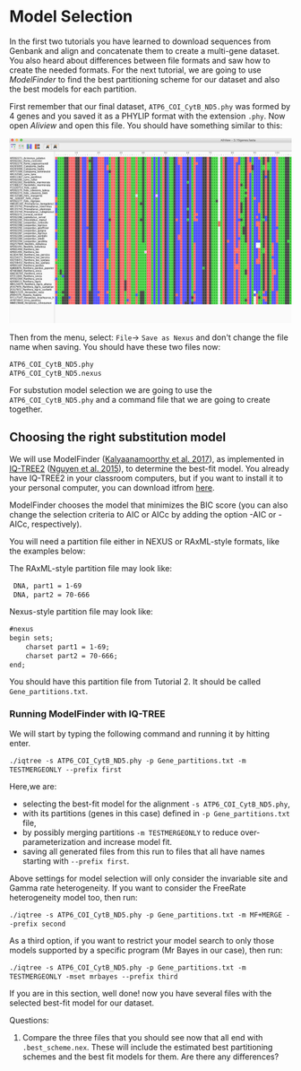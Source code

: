 # Model Selection


In the first two tutorials you have learned to download sequences from Genbank and align and concatenate them to create a multi-gene dataset. You also heard about differences between file formats and saw how to create the needed formats. For the next tutorial, we are going to use *ModelFinder* to find the best partitioning scheme for our dataset and also the best models for each partition.

First remember that our final dataset, `ATP6_COI_CytB_ND5.phy` was formed by 4 genes and you saved it as a PHYLIP format with the extension `.phy`. Now open *Aliview* and open this file. You should have something similar to this:

<p align="center"><img src="../../Tutorials/ModelSelection/Aliview7.png" alt="Aliview7" width="900"></p>

Then from the menu, select: `File`-> `Save as Nexus` and don't change the file name when saving. You should have these two files now:

```
ATP6_COI_CytB_ND5.phy
ATP6_COI_CytB_ND5.nexus
```

For substution model selection we are going to use the `ATP6_COI_CytB_ND5.phy` and a command file that we are going to create together. 

## Choosing the right substitution model

We will use ModelFinder ([Kalyaanamoorthy et al. 2017](https://www.nature.com/articles/nmeth.4285)), as implemented in [IQ-TREE2](http://www.iqtree.org) ([Nguyen et al. 2015](https://academic.oup.com/mbe/article/32/1/268/2925592)), to determine the best-fit model. You already have IQ-TREE2 in your classroom computers, but if you want to install it to your personal computer, you can download itfrom [here](http://www.iqtree.org/#download).

ModelFinder chooses the model that minimizes the BIC score (you can also change the selection criteria to AIC or AICc by adding the option -AIC or -AICc, respectively).

You will need a partition file either in NEXUS or RAxML-style formats, like the examples below: 

The RAxML-style partition file may look like:

```
 DNA, part1 = 1-69 
 DNA, part2 = 70-666
```

Nexus-style partition file may look like:

```
#nexus
begin sets;
    charset part1 = 1-69; 
    charset part2 = 70-666;
end;
```

You should have this partition file from Tutorial 2. It should be called `Gene_partitions.txt`. 

### Running ModelFinder with IQ-TREE

We will start by typing the following command and running it by hitting enter.

```
./iqtree -s ATP6_COI_CytB_ND5.phy -p Gene_partitions.txt -m TESTMERGEONLY --prefix first

```


Here,we are:
- selecting the best-fit model for the alignment `-s ATP6_COI_CytB_ND5.phy`,
- with its partitions (genes in this case) defined in `-p Gene_partitions.txt` file,
- by possibly merging partitions `-m TESTMERGEONLY` to reduce over-parameterization and increase model fit. 
- saving all generated files from this run to files that all have names starting with `--prefix first`.

Above settings for model selection will only consider the invariable site and Gamma rate heterogeneity. If you want to consider the FreeRate heterogeneity model too, then run:

```
./iqtree -s ATP6_COI_CytB_ND5.phy -p Gene_partitions.txt -m MF+MERGE --prefix second

```

As a third option, if you want to restrict your model search to only those models supported by a specific program (Mr Bayes in our case), then run:
```
./iqtree -s ATP6_COI_CytB_ND5.phy -p Gene_partitions.txt -m TESTMERGEONLY -mset mrbayes --prefix third

```

If you are in this section, well done! now you have several files with the selected best-fit model for our dataset.

Questions:

1. Compare the three files that you should see now that all end with `.best_scheme.nex`. These will include the estimated best partitioning schemes and the best fit models for them. Are there any differences?
